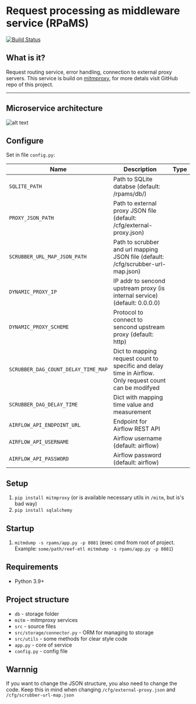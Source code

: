 # Request processing as middleware service (RPaMS)
[![Build Status](https://travis-ci.org/joemccann/dillinger.svg?branch=master)](https://travis-ci.org/joemccann/dillinger)

## What is it?
Request routing service, error handling, connection to external proxy servers. This service is build on [mitmproxy](https://github.com/mitmproxy/mitmproxy), for more detals visit GitHub repo of this project.
<hr>

## Microservice architecture
![alt text](../docs/img/index.png "Title")

## Configure
Set in file `config.py`:

| Name         | Description                                                                                             | Type |
|--------------|---------------------------------------------------------------------------------------------------------|------|
| `SQLITE_PATH` | Path to SQLite databse (default: /rpams/db/)                                                            |      |
| `PROXY_JSON_PATH` | Path to external proxy JSON file (default: /cfg/external-proxy.json)                                    |      |
| `SCRUBBER_URL_MAP_JSON_PATH` | Path to scrubber and url mapping JSON file (default: /cfg/scrubber-url-map.json)                        |      |
| `DYNAMIC_PROXY_IP` | IP addr to sencond upstream proxy (is internal service) (default: 0.0.0.0)                              |      |
| `DYNAMIC_PROXY_SCHEME` | Protocol to connect to sencond upstream proxy (default: http)                                           |      |
| `SCRUBBER_DAG_COUNT_DELAY_TIME_MAP` | Dict to mapping request count to specific and delay time in Airflow. Only request count can be modifyed |      |
| `SCRUBBER_DAG_DELAY_TIME` | Dict with mapping time value and measurement                                                            |      |
| `AIRFLOW_API_ENDPOINT_URL` | Endpoint for Airflow REST API                                                                           |      |
| `AIRFLOW_API_USERNAME` | Airflow username (default: airflow)                                                                     |      |
| `AIRFLOW_API_PASSWORD` | Airflow password (default: airflow)                                                                     |      |

## Setup
1. `pip install mitmproxy` (or is available necessary utils in `/mitm`, but is's bad way)
2. `pip install sqlalchemy`

## Startup
1. `mitmdump -s rpams/app.py -p 8081` (exec cmd from root of project. Example: `some/path/reef-etl mitmdump -s rpams/app.py -p 8081`)

## Requirements
- Python 3.9+

## Project structure
- `db` - storage folder
- `mitm` - mitmproxy services
- `src` - source files
- `src/storage/connector.py` - ORM for managing to storage
- `src/utils` - some methods for clear style code 
- `app.py` - core of service
- `config.py` - config file

## Warnnig
If you want to change the JSON structure, you also need to change the code. Keep this in mind when changing `/cfg/external-proxy.json` and `/cfg/scrubber-url-map.json`